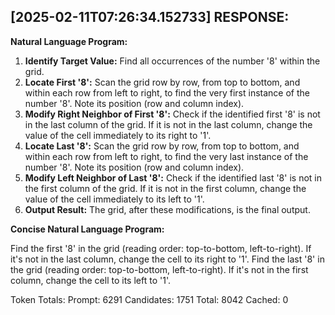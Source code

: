 [2025-02-11T07:26:34.152733] RESPONSE:
--------------------------------------------------------------------------------
**Natural Language Program:**

1. **Identify Target Value:** Find all occurrences of the number '8' within the grid.
2. **Locate First '8':** Scan the grid row by row, from top to bottom, and within each row from left to right, to find the very first instance of the number '8'. Note its position (row and column index).
3. **Modify Right Neighbor of First '8':** Check if the identified first '8' is not in the last column of the grid. If it is not in the last column, change the value of the cell immediately to its right to '1'.
4. **Locate Last '8':** Scan the grid row by row, from top to bottom, and within each row from left to right, to find the very last instance of the number '8'. Note its position (row and column index).
5. **Modify Left Neighbor of Last '8':** Check if the identified last '8' is not in the first column of the grid. If it is not in the first column, change the value of the cell immediately to its left to '1'.
6. **Output Result:** The grid, after these modifications, is the final output.

**Concise Natural Language Program:**

Find the first '8' in the grid (reading order: top-to-bottom, left-to-right). If it's not in the last column, change the cell to its right to '1'. Find the last '8' in the grid (reading order: top-to-bottom, left-to-right). If it's not in the first column, change the cell to its left to '1'.

Token Totals:
  Prompt: 6291
  Candidates: 1751
  Total: 8042
  Cached: 0
